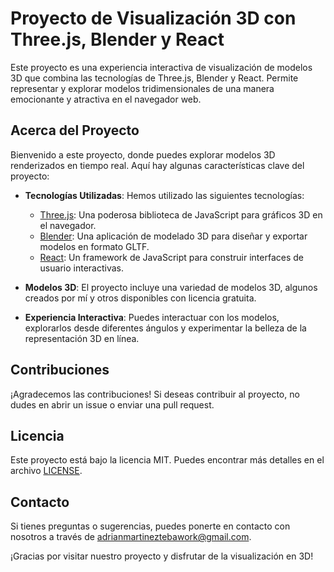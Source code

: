 # Proyecto de Visualización 3D con Three.js, Blender y React

Este proyecto es una experiencia interactiva de visualización de modelos 3D que combina las tecnologías de Three.js, Blender y React. Permite representar y explorar modelos tridimensionales de una manera emocionante y atractiva en el navegador web.

## Acerca del Proyecto

Bienvenido a este proyecto, donde puedes explorar modelos 3D renderizados en tiempo real. Aquí hay algunas características clave del proyecto:

- **Tecnologías Utilizadas**: Hemos utilizado las siguientes tecnologías:
  - [Three.js](https://threejs.org/): Una poderosa biblioteca de JavaScript para gráficos 3D en el navegador.
  - [Blender](https://www.blender.org/): Una aplicación de modelado 3D para diseñar y exportar modelos en formato GLTF.
  - [React](https://reactjs.org/): Un framework de JavaScript para construir interfaces de usuario interactivas.

- **Modelos 3D**: El proyecto incluye una variedad de modelos 3D, algunos creados por mí y otros disponibles con licencia gratuita.

- **Experiencia Interactiva**: Puedes interactuar con los modelos, explorarlos desde diferentes ángulos y experimentar la belleza de la representación 3D en línea.

## Contribuciones

¡Agradecemos las contribuciones! Si deseas contribuir al proyecto, no dudes en abrir un issue o enviar una pull request.

## Licencia

Este proyecto está bajo la licencia MIT. Puedes encontrar más detalles en el archivo [LICENSE](LICENSE).

## Contacto

Si tienes preguntas o sugerencias, puedes ponerte en contacto con nosotros a través de adrianmartineztebawork@gmail.com.

¡Gracias por visitar nuestro proyecto y disfrutar de la visualización en 3D!
